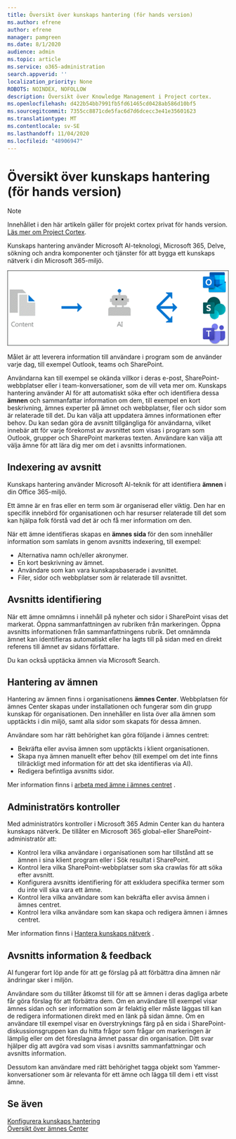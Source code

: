 ```yaml
---
title: Översikt över kunskaps hantering (för hands version)
ms.author: efrene
author: efrene
manager: pamgreen
ms.date: 8/1/2020
audience: admin
ms.topic: article
ms.service: o365-administration
search.appverid: ''
localization_priority: None
ROBOTS: NOINDEX, NOFOLLOW
description: Översikt över Knowledge Management i Project cortex.
ms.openlocfilehash: d422b54bb7991fb5fd61465cd0428ab586d10bf5
ms.sourcegitcommit: 7355cc8871cde5fac6d7d6dcecc3e41e35601623
ms.translationtype: MT
ms.contentlocale: sv-SE
ms.lasthandoff: 11/04/2020
ms.locfileid: "48906947"
---
```

# <a name="knowledge-management-overview-preview"></a>Översikt över kunskaps hantering (för hands version)

> [!Note] 
> Innehållet i den här artikeln gäller för projekt cortex privat för hands version. [Läs mer om Project Cortex](https://aka.ms/projectcortex).

Kunskaps hantering använder Microsoft AI-teknologi, Microsoft 365, Delve, sökning och andra komponenter och tjänster för att bygga ett kunskaps nätverk i din Microsoft 365-miljö. 

   ![Kunskaps hanterings flöde](../media/content-understanding/knowledge-management-flowchart.png) </br> 

Målet är att leverera information till användare i program som de använder varje dag, till exempel Outlook, teams och SharePoint.

Användarna kan till exempel se okända villkor i deras e-post, SharePoint-webbplatser eller i team-konversationer, som de vill veta mer om. Kunskaps hantering använder AI för att automatiskt söka efter och identifiera dessa **ämnen** och sammanfattar information om dem, till exempel en kort beskrivning, ämnes experter på ämnet och webbplatser, filer och sidor som är relaterade till det. Du kan välja att uppdatera ämnes informationen efter behov. Du kan sedan göra de avsnitt tillgängliga för användarna, vilket innebär att för varje förekomst av avsnittet som visas i program som Outlook, grupper och SharePoint markeras texten. Användare kan välja att välja ämne för att lära dig mer om det i avsnitts informationen.


## <a name="topic-indexing"></a>Indexering av avsnitt

Kunskaps hantering använder Microsoft AI-teknik för att identifiera **ämnen** i din Office 365-miljö.

Ett ämne är en fras eller en term som är organiserad eller viktig. Den har en specifik innebörd för organisationen och har resurser relaterade till det som kan hjälpa folk förstå vad det är och få mer information om den.

När ett ämne identifieras skapas en **ämnes sida** för den som innehåller information som samlats in genom avsnitts indexering, till exempel:

- Alternativa namn och/eller akronymer.
- En kort beskrivning av ämnet.
- Användare som kan vara kunskapsbaserade i avsnittet.
- Filer, sidor och webbplatser som är relaterade till avsnittet.


## <a name="topic-discovery"></a>Avsnitts identifiering
När ett ämne omnämns i innehåll på nyheter och sidor i SharePoint visas det markerat. Öppna sammanfattningen av rubriken från markeringen. Öppna avsnitts informationen från sammanfattningens rubrik. <!--(msg for Efren: not sure if I should use discovery for this; we use discovered in-product for indexing?)--> Det omnämnda ämnet kan identifieras automatiskt eller ha lagts till på sidan med en direkt referens till ämnet av sidans författare.

Du kan också upptäcka ämnen via Microsoft Search.


## <a name="topic-management"></a>Hantering av ämnen

Hantering av ämnen finns i organisationens **ämnes Center**. Webbplatsen för ämnes Center skapas under installationen och fungerar som din grupp kunskap för organisationen. Den innehåller en lista över alla ämnen som upptäckts i din miljö, samt alla sidor som skapats för dessa ämnen. 

Användare som har rätt behörighet kan göra följande i ämnes centret:

- Bekräfta eller avvisa ämnen som upptäckts i klient organisationen.
- Skapa nya ämnen manuellt efter behov (till exempel om det inte finns tillräckligt med information för att det ska identifieras via AI).
- Redigera befintliga avsnitts sidor.</br>

Mer information finns i [arbeta med ämne i ämnes centret](work-with-topics.md) .  


## <a name="admin-controls"></a>Administratörs kontroller

Med administratörs kontroller i Microsoft 365 Admin Center kan du hantera kunskaps nätverk. De tillåter en Microsoft 365 global-eller SharePoint-administratör att:

- Kontrol lera vilka användare i organisationen som har tillstånd att se ämnen i sina klient program eller i Sök resultat i SharePoint.
- Kontrol lera vilka SharePoint-webbplatser som ska crawlas för att söka efter avsnitt.
- Konfigurera avsnitts identifiering för att exkludera specifika termer som du inte vill ska vara ett ämne.
- Kontrol lera vilka användare som kan bekräfta eller avvisa ämnen i ämnes centret.
- Kontrol lera vilka användare som kan skapa och redigera ämnen i ämnes centret.

Mer information finns i [Hantera kunskaps nätverk](manage-knowledge-network.md) . 

## <a name="topic-curation--feedback"></a>Avsnitts information & feedback

AI fungerar fort löp ande för att ge förslag på att förbättra dina ämnen när ändringar sker i miljön.

Användare som du tillåter åtkomst till för att se ämnen i deras dagliga arbete får göra förslag för att förbättra dem. Om en användare till exempel visar ämnes sidan och ser information som är felaktig eller måste läggas till kan de redigera informationen direkt med en länk på sidan ämne. Om en användare till exempel visar en överstryknings färg på en sida i SharePoint-diskussionsgruppen kan du hitta frågor som frågar om markeringen är lämplig eller om det föreslagna ämnet passar din organisation. Ditt svar hjälper dig att avgöra vad som visas i avsnitts sammanfattningar och avsnitts information.

Dessutom kan användare med rätt behörighet tagga objekt som Yammer-konversationer som är relevanta för ett ämne och lägga till dem i ett visst ämne. <!--(msg for Efren: changed to Yammer, because we will not have shipped Teams yet)-->


## <a name="see-also"></a>Se även
[Konfigurera kunskaps hantering](set-up-knowledge-network.md)</br>
[Översikt över ämnes Center](topic-center-overview.md)

